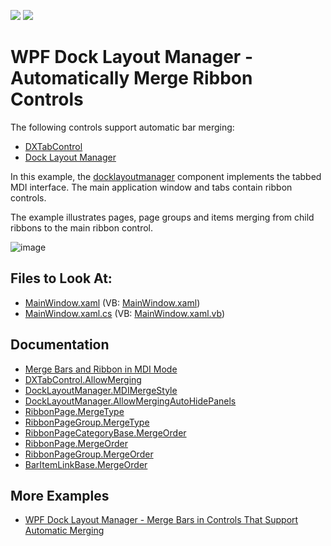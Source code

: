 <!-- default badges list -->
[![](https://img.shields.io/badge/Open_in_DevExpress_Support_Center-FF7200?style=flat-square&logo=DevExpress&logoColor=white)](https://supportcenter.devexpress.com/ticket/details/T304338)
[![](https://img.shields.io/badge/📖_How_to_use_DevExpress_Examples-e9f6fc?style=flat-square)](https://docs.devexpress.com/GeneralInformation/403183)
<!-- default badges end -->
# WPF Dock Layout Manager - Automatically Merge Ribbon Controls

The following controls support automatic bar merging:

* [DXTabControl](https://docs.devexpress.com/WPF/7975/controls-and-libraries/layout-management/tab-control/fundamentals/dxtabcontrol)
* [Dock Layout Manager](https://docs.devexpress.com/WPF/6191/controls-and-libraries/layout-management/dock-windows)
  
In this example, the [docklayoutmanager](https://docs.devexpress.com/WPF/DevExpress.Xpf.Docking.DockLayoutManager) component implements the tabbed MDI interface. The main application window and tabs contain ribbon controls.

The example illustrates pages, page groups and items merging from child ribbons to the main ribbon control.

![image](https://user-images.githubusercontent.com/12169834/174033506-7b471c7b-c6f4-4c36-b84b-548a2f78477e.png)

<!-- default file list -->
## Files to Look At:

* [MainWindow.xaml](./CS/WpfApplication1/MainWindow.xaml) (VB: [MainWindow.xaml](./VB/WpfApplication1/MainWindow.xaml))
* [MainWindow.xaml.cs](./CS/WpfApplication1/MainWindow.xaml.cs) (VB: [MainWindow.xaml.vb](./VB/WpfApplication1/MainWindow.xaml.vb))
<!-- default file list end -->

## Documentation

- [Merge Bars and Ribbon in MDI Mode](https://docs.devexpress.com/WPF/9155/controls-and-libraries/layout-management/dock-windows/runtime-features/mdi-bar-merging)
- [DXTabControl.AllowMerging](https://docs.devexpress.com/WPF/DevExpress.Xpf.Core.DXTabControl.AllowMerging)
- [DockLayoutManager.MDIMergeStyle](https://docs.devexpress.com/WPF/DevExpress.Xpf.Docking.DockLayoutManager.MDIMergeStyle)
- [DockLayoutManager.AllowMergingAutoHidePanels](https://docs.devexpress.com/WPF/DevExpress.Xpf.Docking.DockLayoutManager.AllowMergingAutoHidePanels)
- [RibbonPage.MergeType](https://docs.devexpress.com/WPF/DevExpress.Xpf.Ribbon.RibbonPage.MergeType)
- [RibbonPageGroup.MergeType](https://docs.devexpress.com/WPF/DevExpress.Xpf.Ribbon.RibbonPageGroup.MergeType)
- [RibbonPageCategoryBase.MergeOrder](https://docs.devexpress.com/WPF/DevExpress.Xpf.Ribbon.RibbonPageCategoryBase.MergeOrder)
- [RibbonPage.MergeOrder](https://docs.devexpress.com/WPF/DevExpress.Xpf.Ribbon.RibbonPage.MergeOrder)
- [RibbonPageGroup.MergeOrder](https://docs.devexpress.com/WPF/DevExpress.Xpf.Ribbon.RibbonPageGroup.MergeOrder)
- [BarItemLinkBase.MergeOrder](https://docs.devexpress.com/WPF/DevExpress.Xpf.Bars.BarItemLinkBase.MergeOrder)

## More Examples

- [WPF Dock Layout Manager - Merge Bars in Controls That Support Automatic Merging](https://github.com/DevExpress-Examples/wpf-docklayoutmanager-merge-bars-in-controls-that-support-automatic-merging)
